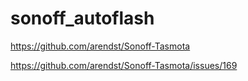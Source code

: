 # sonoff_autoflash

https://github.com/arendst/Sonoff-Tasmota

https://github.com/arendst/Sonoff-Tasmota/issues/169
